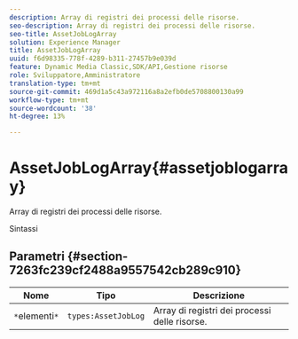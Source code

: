```yaml
---
description: Array di registri dei processi delle risorse.
seo-description: Array di registri dei processi delle risorse.
seo-title: AssetJobLogArray
solution: Experience Manager
title: AssetJobLogArray
uuid: f6d98335-778f-4289-b311-27457b9e039d
feature: Dynamic Media Classic,SDK/API,Gestione risorse
role: Sviluppatore,Amministratore
translation-type: tm+mt
source-git-commit: 469d1a5c43a972116a8a2efb0de5708800130a99
workflow-type: tm+mt
source-wordcount: '38'
ht-degree: 13%

---
```



# AssetJobLogArray{#assetjoblogarray}

Array di registri dei processi delle risorse.

Sintassi

## Parametri {#section-7263fc239cf2488a9557542cb289c910}

| Nome | Tipo | Descrizione |
|---|---|---|
| `*`elementi`*` | `types:AssetJobLog` | Array di registri dei processi delle risorse. |

